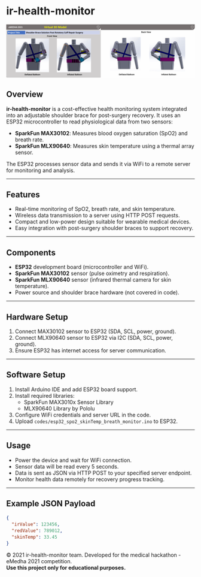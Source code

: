 # ir-health-monitor
![should brace image](docs/eMEDHA.png)
## Overview

**ir-health-monitor** is a cost-effective health monitoring system integrated into an adjustable shoulder brace for post-surgery recovery. It uses an ESP32 microcontroller to read physiological data from two sensors:

- **SparkFun MAX30102**: Measures blood oxygen saturation (SpO2) and breath rate.
- **SparkFun MLX90640**: Measures skin temperature using a thermal array sensor.

The ESP32 processes sensor data and sends it via WiFi to a remote server for monitoring and analysis.

---

## Features

- Real-time monitoring of SpO2, breath rate, and skin temperature.
- Wireless data transmission to a server using HTTP POST requests.
- Compact and low-power design suitable for wearable medical devices.
- Easy integration with post-surgery shoulder braces to support recovery.

---

## Components

- **ESP32** development board (microcontroller and WiFi).
- **SparkFun MAX30102** sensor (pulse oximetry and respiration).
- **SparkFun MLX90640** sensor (infrared thermal camera for skin temperature).
- Power source and shoulder brace hardware (not covered in code).

---

## Hardware Setup

1. Connect MAX30102 sensor to ESP32 (SDA, SCL, power, ground).
2. Connect MLX90640 sensor to ESP32 via I2C (SDA, SCL, power, ground).
3. Ensure ESP32 has internet access for server communication.

---

## Software Setup

1. Install Arduino IDE and add ESP32 board support.
2. Install required libraries:
   - SparkFun MAX3010x Sensor Library
   - MLX90640 Library by Pololu
3. Configure WiFi credentials and server URL in the code.
4. Upload `codes/esp32_spo2_skinTemp_breath_monitor.ino` to ESP32.

---

## Usage

- Power the device and wait for WiFi connection.
- Sensor data will be read every 5 seconds.
- Data is sent as JSON via HTTP POST to your specified server endpoint.
- Monitor health data remotely for recovery progress tracking.

---

## Example JSON Payload

```json
{
  "irValue": 123456,
  "redValue": 789012,
  "skinTemp": 33.45
}
```
© 2021 ir-health-monitor team. Developed for the medical hackathon - eMedha 2021 competition.  
**Use this project only for educational purposes.**